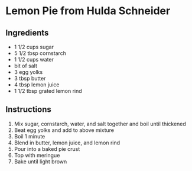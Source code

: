 # Lemon Pie from Hulda Schneider

## Ingredients

- 1 1/2 cups sugar
- 5 1/2 tbsp cornstarch
- 1 1/2 cups water
- bit of salt
- 3 egg yolks
- 3 tbsp butter
- 4 tbsp lemon juice
- 1 1/2 tbsp grated lemon rind

## Instructions

1. Mix sugar, cornstarch, water, and salt together and boil until thickened
2. Beat egg yolks and add to above mixture
3. Boil 1 minute
4. Blend in butter, lemon juice, and lemon rind
5. Pour into a baked pie crust
6. Top with meringue
7. Bake until light brown
